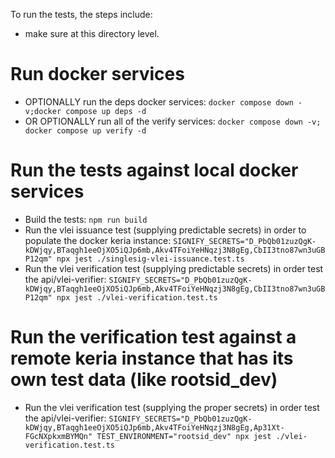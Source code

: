 To run the tests, the steps include:
* make sure at this directory level.

# Run docker services
* OPTIONALLY run the deps docker services:
```docker compose down -v;docker compose up deps -d```
* OR OPTIONALLY run all of the verify services:
```docker compose down -v; docker compose up verify -d```

# Run the tests against local docker services
* Build the tests: ```npm run build```
* Run the vlei issuance test (supplying predictable secrets) in order to populate the docker keria instance:
```SIGNIFY_SECRETS="D_PbQb01zuzQgK-kDWjqy,BTaqgh1eeOjXO5iQJp6mb,Akv4TFoiYeHNqzj3N8gEg,CbII3tno87wn3uGBP12qm" npx jest ./singlesig-vlei-issuance.test.ts```
* Run the vlei verification test (supplying predictable secrets) in order test the api/vlei-verifier:
```SIGNIFY_SECRETS="D_PbQb01zuzQgK-kDWjqy,BTaqgh1eeOjXO5iQJp6mb,Akv4TFoiYeHNqzj3N8gEg,CbII3tno87wn3uGBP12qm" npx jest ./vlei-verification.test.ts```

# Run the verification test against a remote keria instance that has its own test data (like rootsid_dev)
* Run the vlei verification test (supplying the proper secrets) in order test the api/vlei-verifier:
```SIGNIFY_SECRETS="D_PbQb01zuzQgK-kDWjqy,BTaqgh1eeOjXO5iQJp6mb,Akv4TFoiYeHNqzj3N8gEg,Ap31Xt-FGcNXpkxmBYMQn" TEST_ENVIRONMENT="rootsid_dev" npx jest ./vlei-verification.test.ts```
